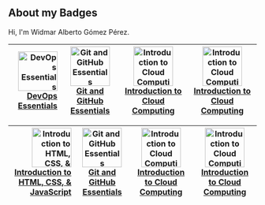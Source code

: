 ## About my Badges

Hi, I'm Widmar Alberto Gómez Pérez. 

|<a href="https://www.credly.com/badges/d3aadbf1-d1b0-4327-905b-bc00d4ba327f/public_url" title="DevOps Essentials"><img src="https://images.credly.com/size/110x110/images/48847c2a-7b9a-4044-b13d-bb175649904b/image.png" alt="DevOps Essentials" width="80" height="80"><br>DevOps Essentials</a>| <a href="https://www.credly.com/badges/c2898781-8a9e-47cc-a310-6a0d37463133/public_url" title="Git and GitHub Essentials"><img src="https://images.credly.com/size/110x110/images/9a0255eb-a47d-4f3a-9611-243bfe3eb9e4/image.png" alt="Git and GitHub Essentials" width="80" height="80"><br>Git and GitHub Essentials</a> |<a href="https://www.credly.com/badges/71601b7d-f2d3-44ef-84b6-1393145ecbf7/public_url" title="Introduction to Cloud Computing"><img src="https://images.credly.com/size/110x110/images/a9d0fe89-a11c-4266-8940-9eca7762b294/image.png" alt="Introduction to Cloud Computing" width="80" height="80"><br>Introduction to Cloud Computing</a>|<a href="https://www.credly.com/badges/71601b7d-f2d3-44ef-84b6-1393145ecbf7/public_url" title="Introduction to Cloud Computing"><img src="https://images.credly.com/size/110x110/images/a9d0fe89-a11c-4266-8940-9eca7762b294/image.png" alt="Introduction to Cloud Computing" width="80" height="80"><br>Introduction to Cloud Computing</a>|
|-----:|-----------|-----------|-----------|

|<a href="https://www.credly.com/badges/d3aadbf1-d1b0-4327-905b-bc00d4ba327f/public_url" title="Introduction to HTML, CSS, & JavaScript"><img src="https://images.credly.com/size/110x110/images/09490195-093b-4c9f-9f31-bdc434e66a23/Coursera_20Introduction_20to_20HTML_20CSS_20and_20JavaScript.png" alt="Introduction to HTML, CSS, & JavaScript" width="80" height="80"><br>Introduction to HTML, CSS, & JavaScript</a>| <a href="https://www.credly.com/badges/c2898781-8a9e-47cc-a310-6a0d37463133/public_url" title="Git and GitHub Essentials"><img src="https://images.credly.com/size/110x110/images/9a0255eb-a47d-4f3a-9611-243bfe3eb9e4/image.png" alt="Git and GitHub Essentials" width="80" height="80"><br>Git and GitHub Essentials</a> |<a href="https://www.credly.com/badges/71601b7d-f2d3-44ef-84b6-1393145ecbf7/public_url" title="Introduction to Cloud Computing"><img src="https://images.credly.com/size/110x110/images/a9d0fe89-a11c-4266-8940-9eca7762b294/image.png" alt="Introduction to Cloud Computing" width="80" height="80"><br>Introduction to Cloud Computing</a>|<a href="https://www.credly.com/badges/71601b7d-f2d3-44ef-84b6-1393145ecbf7/public_url" title="Introduction to Cloud Computing"><img src="https://images.credly.com/size/110x110/images/a9d0fe89-a11c-4266-8940-9eca7762b294/image.png" alt="Introduction to Cloud Computing" width="80" height="80"><br>Introduction to Cloud Computing</a>|
|-----:|-----------|-----------|-----------|
